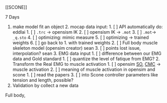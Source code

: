 [[SCONE]]

7 Days
1. make model fit an object
	2. mocap data input: 
		1. [ ] API automatically do: eddlai
			1. [ ] `.trc` -> opensism IK 
			2. [ ] opensism IK -> `.mot`
			3. [ ] `.mot`-> `_q.sto`
			4. [ ] optimizing: mimic measure
			5. [ ] optimizing -> trained weights
			6. [ ] go back to 1. with trained weights
		2. [ ] Full body muscle skeleton model (opensim creator) sean
		3. [ ] points lost issue, interpolation? sean
	3. EMG data input
		1. [ ] difference between our EMG data and Gold standard
			1. [ ] quantize the level of fatique from EMG?
		2. Transform the Real EMG to muscle activation
			1. [ ] opensim [SO](https://opensimconfluence.atlassian.net/wiki/spaces/OpenSim/pages/53085189/Working+with+Static+Optimization), [CMC](https://opensimconfluence.atlassian.net/wiki/spaces/OpenSim/pages/53088683/Example+-+Computed+Muscle+Control ) -> muscle activation
			2. [ ] meaning of muscle activation in opensim and scone 
				1. [ ] read the papers
		3. [ ] into Scone controller parameters like tension and length, possible?
2. Validation by collect a new data

Full body, 